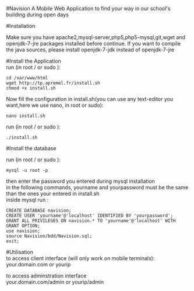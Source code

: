 #Navision
A Mobile Web Application to find your way in our school's building during open days

#Installation

Make sure you have apache2,mysql-server,php5,php5-mysql,git,wget and openjdk-7-jre packages installed before continue.
If you want to compile the java sources, please install openjdk-7-jdk instead of openjdk-7-jre

#Install the Application  
run (in root / or sudo ):  
          
    cd /var/www/html
    wget http://tp.apremel.fr/install.sh    
    chmod +x install.sh  
        
Now fill the configuration in install.sh(you can use any text-editor you want,here we use nano, in root or sudo):  
        
    nano install.sh
      
run (in root / or sudo ):  
     
    ./install.sh  
     
#Install the database 
  
  run (in root / or sudo ):  
       
    mysql -u root -p  
        
  then enter the password you entered during mysql installation  
  in the following commands, yourname and yourpassword must be the same than the ones your entered in install.sh  
  inside mysql run :  
    
    CREATE DATABASE navision;  
    CREATE USER 'yourname'@'localhost' IDENTIFIED BY 'yourpassword';  
    GRANT ALL PRIVILEGES ON navision.* TO 'yourname'@'localhost' WITH GRANT OPTION;  
    use navision;  
    source Navision/bdd/Navision.sql;    
    exit; 
    
#Utilisation  
to access client interface (will only work on mobile terminals):  
your.domain.com or yourip  

to access adminstration interface  
your.domain.com/admin or yourip/admin  
